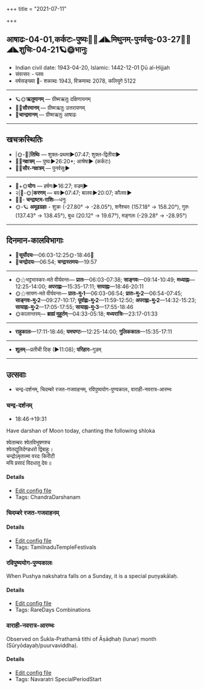 +++
title = "2021-07-11"

+++
## आषाढः-04-01,कर्कटः-पुष्यः🌛🌌◢◣मिथुनम्-पुनर्वसुः-03-27🌌🌞◢◣शुचिः-04-21🪐🌞भानुः
- Indian civil date: 1943-04-20, Islamic: 1442-12-01 Ḏū al-Ḥijjah
- संवत्सरः - प्लवः
- वर्षसङ्ख्या 🌛- शकाब्दः 1943, विक्रमाब्दः 2078, कलियुगे 5122
___________________
- 🪐🌞**ऋतुमानम्** — ग्रीष्मऋतुः दक्षिणायनम्
- 🌌🌞**सौरमानम्** — ग्रीष्मऋतुः उत्तरायणम्
- 🌛**चान्द्रमानम्** — ग्रीष्मऋतुः आषाढः
___________________


## खचक्रस्थितिः
- |🌞-🌛|**तिथिः** — शुक्ल-प्रथमा►07:47; शुक्ल-द्वितीया►  
- 🌌🌛**नक्षत्रम्** — पुष्यः►26:20*; आश्रेषा► (कर्कटः)  
- 🌌🌞**सौर-नक्षत्रम्** — पुनर्वसुः►  
___________________
- 🌛+🌞**योगः** — हर्षणः►16:27; वज्रम्►  
- २|🌛-🌞|**करणम्** — बवः►07:47; बालवः►20:07; कौलवः►  
- 🌌🌛- **चन्द्राष्टम-राशिः**—धनुः  
- 🌞-🪐 **अमूढग्रहाः** - शुक्रः (-27.80° → -28.05°), शनैश्चरः (157.18° → 158.20°), गुरुः (137.43° → 138.45°), बुधः (20.12° → 19.67°), मङ्गलः (-29.28° → -28.95°)
___________________


## दिनमान-कालविभागाः
- 🌅**सूर्योदयः**—06:03-12:25🌞️-18:46🌇  
- 🌛**चन्द्रोदयः**—06:54; **चन्द्रास्तमयः**—19:57  
___________________
- 🌞⚝भट्टभास्कर-मते वीर्यवन्तः— **प्रातः**—06:03-07:38; **साङ्गवः**—09:14-10:49; **मध्याह्नः**—12:25-14:00; **अपराह्णः**—15:35-17:11; **सायाह्नः**—18:46-20:11  
- 🌞⚝सायण-मते वीर्यवन्तः— **प्रातः-मु॰1**—06:03-06:54; **प्रातः-मु॰2**—06:54-07:45; **साङ्गवः-मु॰2**—09:27-10:17; **पूर्वाह्णः-मु॰2**—11:59-12:50; **अपराह्णः-मु॰2**—14:32-15:23; **सायाह्नः-मु॰2**—17:05-17:55; **सायाह्नः-मु॰3**—17:55-18:46  
- 🌞कालान्तरम्— **ब्राह्मं मुहूर्तम्**—04:33-05:18; **मध्यरात्रिः**—23:17-01:33  
___________________
- **राहुकालः**—17:11-18:46; **यमघण्टः**—12:25-14:00; **गुलिककालः**—15:35-17:11  
___________________
- **शूलम्**—प्रतीची दिक् (►11:08); **परिहारः**–गुडम्  
___________________

## उत्सवाः
- चन्द्र-दर्शनम्, चिदम्बरे रजत-गजवाहनम्, रविपुष्ययोग-पुण्यकालः, वाराही-नवरात्र-आरम्भः
### चन्द्र-दर्शनम्
- 18:46→19:31

Have darshan of Moon today, chanting the following shloka

श्वेताम्बरः श्वेतविभूषणश्च  
श्वेतद्युतिर्दण्डधरो द्विबाहुः।  
चन्द्रोऽमृतात्मा वरदः किरीटी  
मयि प्रसादं विदधातु देवः॥



#### Details
- [Edit config file](https://github.com/jyotisham/adyatithi/blob/master/devatA/graha/description_only/candra-darzanam.toml)
- Tags: ChandraDarshanam


### चिदम्बरे रजत-गजवाहनम्



#### Details
- [Edit config file](https://github.com/jyotisham/adyatithi/blob/master/temples/Tamil/relative_event/naTarAjar_An2i_tirumaJcan2am/offset__-4/cidambarE_rajata-gajavAhanam.toml)
- Tags: TamilnaduTempleFestivals


### रविपुष्ययोग-पुण्यकालः

When Pushya nakshatra falls on a Sunday, it is a special puṇyakālaḥ.

#### Details
- [Edit config file](https://github.com/jyotisham/adyatithi/blob/master/time_focus/misc_combinations/description_only/ravipuSyayOga-puNyakAlaH.toml)
- Tags: RareDays Combinations


### वाराही-नवरात्र-आरम्भः

Observed on Śukla-Prathamā tithi of Āṣāḍhaḥ (lunar) month (Sūryōdayaḥ/puurvaviddha). 

#### Details
- [Edit config file](https://github.com/jyotisham/adyatithi/blob/master/devatA/shakti/lunar_month/tithi/04/01/vArAhI-navarAtra-ArambhaH.toml)
- Tags: Navaratri SpecialPeriodStart


